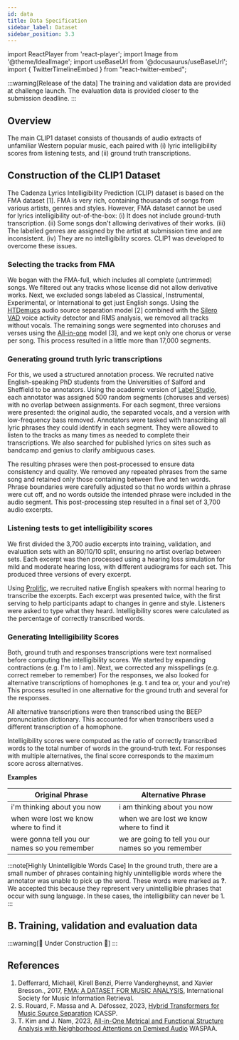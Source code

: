 ```yaml
---
id: data
title: Data Specification
sidebar_label: Dataset
sidebar_position: 3.3
---
```

import ReactPlayer from 'react-player';
import Image from '@theme/IdealImage';
import useBaseUrl from '@docusaurus/useBaseUrl';
import { TwitterTimelineEmbed } from "react-twitter-embed";

:::warning[Release of the data]
The training and validation data are provided at challenge launch. 
The evaluation data is provided closer to the submission deadline.
:::

## Overview

The main CLIP1 dataset consists of thousands of audio extracts of unfamiliar Western popular music, each paired with (i) lyric intelligibility scores from listening tests, and (ii) ground truth transcriptions.

## Construction of the CLIP1 Dataset

The Cadenza Lyrics Intelligibility Prediction (CLIP) dataset is based on the FMA dataset [1].
FMA is very rich, containing thousands of songs from various artists, genres and styles.
However, FMA dataset cannot be used for lyrics intelligibility out-of-the-box: (i) It does not include ground-truth transcription. (ii) Some songs don't allowing derivatives of their works. (iii) The labelled genres are assigned by the artist at submission time and are inconsistent. (iv) They are no intelligibility scores. 
CLIP1 was developed to overcome these issues.

### Selecting the tracks from FMA

We began with the FMA-full, which includes all complete (untrimmed) songs. We filtered out any tracks whose license did not allow derivative works. Next, we excluded songs labeled as Classical, Instrumental, Experimental, or International to get just English songs. 
Using the [HTDemucs](https://github.com/facebookresearch/demucs?tab=readme-ov-file) audio source separation model [2] combined with the [Silero VAD](https://github.com/snakers4/silero-vad) voice activity detector and RMS analysis, we removed all tracks without vocals. 
The remaining songs were segmented into choruses and verses using the [All-in-one](https://github.com/mir-aidj/all-in-one) model [3], and we kept only one chorus or verse per song. 
This process resulted in a little more than 17,000 segments.

### Generating ground truth lyric transcriptions

For this, we used a structured annotation process. We recruited native English-speaking PhD students from the Universities of Salford and Sheffield to be annotators. 
Using the academic version of [Label Studio](https://labelstud.io), each annotator was assigned 500 random segments (choruses and verses) with no overlap between assignments. 
For each segment, three versions were presented: the original audio, the separated vocals, and a version with low-frequency bass removed. 
Annotators were tasked with transcribing all lyric phrases they could identify in each segment. They were allowed to listen to the tracks as many times as needed to complete their transcriptions. We also searched for published lyrics on sites such as bandcamp and genius to clarify ambiguous cases.

The resulting phrases were then post-processed to ensure data consistency and quality. 
We removed any repeated phrases from the same song and retained only those containing between five and ten words. 
Phrase boundaries were carefully adjusted so that no words within a phrase were cut off, and no words outside the intended phrase were included in the audio segment.
This post-processing step resulted in a final set of 3,700 audio excerpts.

### Listening tests to get intelligibility scores

We first divided the 3,700 audio excerpts into training, validation, and evaluation sets with an 80/10/10 split, ensuring no artist overlap between sets. 
Each excerpt was then processed using a hearing loss simulation for mild and moderate hearing loss, with different audiograms for each set. This produced three versions of every excerpt.

[//]: # (The resultant 11,100 excerpts were distributed into 111 groups of 100 segments, ensuring that no two versions of the same excerpt appeared in the same group. )
Using [Prolific](https://www.prolific.com/), we recruited native English speakers with normal hearing to transcribe the excerpts. 
Each excerpt was presented twice, with the first serving to help participants adapt to changes in genre and style. Listeners were asked to type what they heard. Intelligibility scores were calculated as the percentage of correctly transcribed words.

### Generating Intelligibility Scores

Both, ground truth and responses transcriptions were text normalised before computing the intelligibility scores.
We started by expanding contractions (e.g. I'm to I am). 
Next, we corrected any misspellings (e.g. correct remeber to remember)
For the responses, we also looked for alternative transcriptions of homophones (e.g. t and tea or, your and you're)
This process resulted in one alternative for the ground truth and several for the responses.

All alternative transcriptions were then transcribed using the BEEP pronunciation dictionary. 
This accounted for when transcribers used a different transcription of a homophone.

Intelligibility scores were computed as the ratio of correctly transcribed words to the total number of words in the ground-truth text.
For responses with multiple alternatives, the final score corresponds to the maximum score across alternatives.

**Examples**

| Original Phrase                               | Alternative Phrase                                 | 
|-----------------------------------------------|----------------------------------------------------|
| i'm thinking about you now                    | i am thinking about you now                        |
| when were lost we know where to find it       | when we are lost we know where to find it          |
| were gonna tell you our names so you remember | we are going to tell you our names so you remember |


:::note[Highly Unintelligible Words Case]
In the ground truth, there are a small number of phrases containing highly unintelligible words where the annotator was unable to pick up the word. These words were marked as **?**.
We accepted this because they represent very unintelligible phrases that occur with sung language. In these cases, the intelligibility can never be 1.
:::

## B. Training, validation and evaluation data

:::warning[🚧 Under Construction 🚧]
:::


## References

1. Defferrard, Michaël, Kirell Benzi, Pierre Vandergheynst, and Xavier Bresson., 2017, [FMA: A DATASET FOR MUSIC ANALYSIS](https://archives.ismir.net/ismir2017/paper/000075.pdf), International Society for Music Information Retrieval.
2. S. Rouard, F. Massa and A. Défossez, 2023, [Hybrid Transformers for Music Source Separation](https://ieeexplore.ieee.org/document/10096956) ICASSP.
3. T. Kim and J. Nam, 2023, [All-in-One Metrical and Functional Structure Analysis with Neighborhood Attentions on Demixed Audio](https://ieeexplore.ieee.org/document/10248148) WASPAA.

